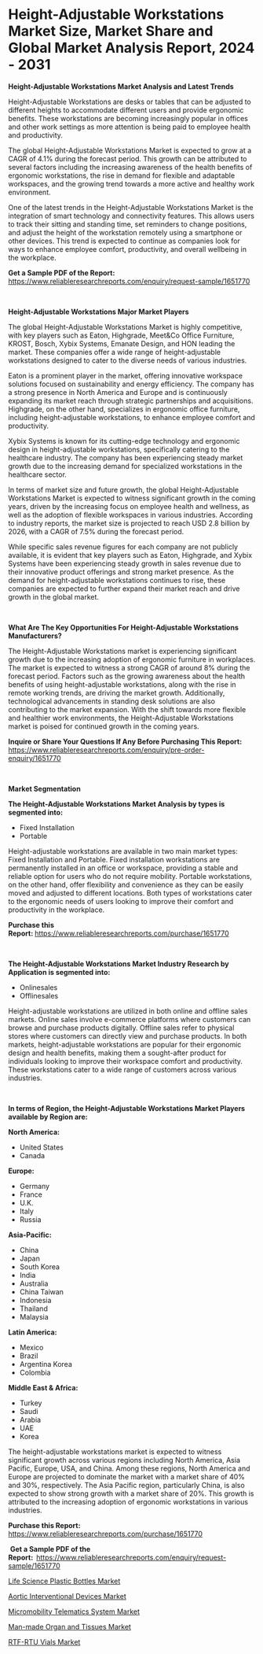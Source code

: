 <p><h1>Height-Adjustable Workstations Market Size, Market Share and Global Market Analysis Report, 2024 - 2031</h1></p><p><strong>Height-Adjustable Workstations Market Analysis and Latest Trends</strong></p>
<p><p>Height-Adjustable Workstations are desks or tables that can be adjusted to different heights to accommodate different users and provide ergonomic benefits. These workstations are becoming increasingly popular in offices and other work settings as more attention is being paid to employee health and productivity.</p><p>The global Height-Adjustable Workstations Market is expected to grow at a CAGR of 4.1% during the forecast period. This growth can be attributed to several factors including the increasing awareness of the health benefits of ergonomic workstations, the rise in demand for flexible and adaptable workspaces, and the growing trend towards a more active and healthy work environment.</p><p>One of the latest trends in the Height-Adjustable Workstations Market is the integration of smart technology and connectivity features. This allows users to track their sitting and standing time, set reminders to change positions, and adjust the height of the workstation remotely using a smartphone or other devices. This trend is expected to continue as companies look for ways to enhance employee comfort, productivity, and overall wellbeing in the workplace.</p></p>
<p><strong>Get a Sample PDF of the Report:&nbsp;</strong> <a href="https://www.reliableresearchreports.com/enquiry/request-sample/1651770">https://www.reliableresearchreports.com/enquiry/request-sample/1651770</a></p>
<p>&nbsp;</p>
<p><strong>Height-Adjustable Workstations Major Market Players</strong></p>
<p><p>The global Height-Adjustable Workstations Market is highly competitive, with key players such as Eaton, Highgrade, Meet&Co Office Furniture, KROST, Bosch, Xybix Systems, Emanate Design, and HON leading the market. These companies offer a wide range of height-adjustable workstations designed to cater to the diverse needs of various industries.</p><p>Eaton is a prominent player in the market, offering innovative workspace solutions focused on sustainability and energy efficiency. The company has a strong presence in North America and Europe and is continuously expanding its market reach through strategic partnerships and acquisitions. Highgrade, on the other hand, specializes in ergonomic office furniture, including height-adjustable workstations, to enhance employee comfort and productivity.</p><p>Xybix Systems is known for its cutting-edge technology and ergonomic design in height-adjustable workstations, specifically catering to the healthcare industry. The company has been experiencing steady market growth due to the increasing demand for specialized workstations in the healthcare sector.</p><p>In terms of market size and future growth, the global Height-Adjustable Workstations Market is expected to witness significant growth in the coming years, driven by the increasing focus on employee health and wellness, as well as the adoption of flexible workspaces in various industries. According to industry reports, the market size is projected to reach USD 2.8 billion by 2026, with a CAGR of 7.5% during the forecast period.</p><p>While specific sales revenue figures for each company are not publicly available, it is evident that key players such as Eaton, Highgrade, and Xybix Systems have been experiencing steady growth in sales revenue due to their innovative product offerings and strong market presence. As the demand for height-adjustable workstations continues to rise, these companies are expected to further expand their market reach and drive growth in the global market.</p></p>
<p>&nbsp;</p>
<p><strong>What Are The Key Opportunities For Height-Adjustable Workstations Manufacturers?</strong></p>
<p><p>The Height-Adjustable Workstations market is experiencing significant growth due to the increasing adoption of ergonomic furniture in workplaces. The market is expected to witness a strong CAGR of around 8% during the forecast period. Factors such as the growing awareness about the health benefits of using height-adjustable workstations, along with the rise in remote working trends, are driving the market growth. Additionally, technological advancements in standing desk solutions are also contributing to the market expansion. With the shift towards more flexible and healthier work environments, the Height-Adjustable Workstations market is poised for continued growth in the coming years.</p></p>
<p><strong>Inquire or Share Your Questions If Any Before Purchasing This Report:</strong> <a href="https://www.reliableresearchreports.com/enquiry/pre-order-enquiry/1651770">https://www.reliableresearchreports.com/enquiry/pre-order-enquiry/1651770</a></p>
<p>&nbsp;</p>
<p><strong>Market Segmentation</strong></p>
<p><strong>The Height-Adjustable Workstations Market Analysis by types is segmented into:</strong></p>
<p><ul><li>Fixed Installation</li><li>Portable</li></ul></p>
<p><p>Height-adjustable workstations are available in two main market types: Fixed Installation and Portable. Fixed installation workstations are permanently installed in an office or workspace, providing a stable and reliable option for users who do not require mobility. Portable workstations, on the other hand, offer flexibility and convenience as they can be easily moved and adjusted to different locations. Both types of workstations cater to the ergonomic needs of users looking to improve their comfort and productivity in the workplace.</p></p>
<p><strong>Purchase this Report:&nbsp;</strong><a href="https://www.reliableresearchreports.com/purchase/1651770">https://www.reliableresearchreports.com/purchase/1651770</a></p>
<p>&nbsp;</p>
<p><strong>The Height-Adjustable Workstations Market Industry Research by Application is segmented into:</strong></p>
<p><ul><li>Onlinesales</li><li>Offlinesales</li></ul></p>
<p><p>Height-adjustable workstations are utilized in both online and offline sales markets. Online sales involve e-commerce platforms where customers can browse and purchase products digitally. Offline sales refer to physical stores where customers can directly view and purchase products. In both markets, height-adjustable workstations are popular for their ergonomic design and health benefits, making them a sought-after product for individuals looking to improve their workspace comfort and productivity. These workstations cater to a wide range of customers across various industries.</p></p>
<p>&nbsp;</p>
<p><strong>In terms of Region, the Height-Adjustable Workstations Market Players available by Region are:</strong></p>
<p>
    <p> <strong> North America: </strong>
        <ul>
            <li>United States</li>
            <li>Canada</li>
        </ul>
        </p> 
    <p> <strong> Europe: </strong>
        <ul>
            <li>Germany</li>
            <li>France</li>
            <li>U.K.</li>
            <li>Italy</li>
            <li>Russia</li>
        </ul>
        </p> 
    <p> <strong> Asia-Pacific: </strong>
        <ul>
            <li>China</li>
            <li>Japan</li>
            <li>South Korea</li>
            <li>India</li>
            <li>Australia</li>
            <li>China Taiwan</li>
            <li>Indonesia</li>
            <li>Thailand</li>
            <li>Malaysia</li>
        </ul>
        </p> 
    <p> <strong> Latin America: </strong>
        <ul>
            <li>Mexico</li>
            <li>Brazil</li>
            <li>Argentina Korea</li>
            <li>Colombia</li>
        </ul>
        </p> 
    <p> <strong> Middle East & Africa: </strong>
        <ul>
            <li>Turkey</li>
            <li>Saudi</li>
            <li>Arabia</li>
            <li>UAE</li>
            <li>Korea</li>
        </ul>
    </p>
    </p>
<p><p>The height-adjustable workstations market is expected to witness significant growth across various regions including North America, Asia Pacific, Europe, USA, and China. Among these regions, North America and Europe are projected to dominate the market with a market share of 40% and 30%, respectively. The Asia Pacific region, particularly China, is also expected to show strong growth with a market share of 20%. This growth is attributed to the increasing adoption of ergonomic workstations in various industries.</p></p>
<p><strong>Purchase this Report: </strong><a href="https://www.reliableresearchreports.com/purchase/1651770">https://www.reliableresearchreports.com/purchase/1651770</a></p>
<p>&nbsp;<strong>Get a Sample PDF of the Report:&nbsp;&nbsp;</strong><a href="https://www.reliableresearchreports.com/enquiry/request-sample/1651770">https://www.reliableresearchreports.com/enquiry/request-sample/1651770</a></p>
<p><strong></strong></p>
<p><p><a href="https://medium.com/@nicholasstewart02/analyzing-life-science-plastic-bottles-market-global-industry-perspective-and-forecast-2024-to-17f320f61934">Life Science Plastic Bottles Market</a></p><p><a href="https://medium.com/@williammann19/aortic-interventional-devices-market-comprehensive-assessment-by-type-application-and-geography-be7645208407">Aortic Interventional Devices Market</a></p><p><a href="https://github.com/pizolina/Market-Research-Report-List-3/blob/main/micromobility-telematics-system-market.md">Micromobility Telematics System Market</a></p><p><a href="https://medium.com/@nicholasstewart02/man-made-organ-and-tissues-market-trends-forecast-and-competitive-analysis-to-2031-ac788492cb9a">Man-made Organ and Tissues Market</a></p><p><a href="https://github.com/moyahfrancoestellec51j635wcx/Market-Research-Report-List-1/blob/main/rtf-rtu-vials-market.md">RTF-RTU Vials Market</a></p></p>